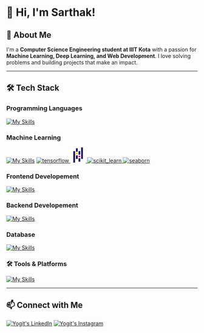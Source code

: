 # 👋 Hi, I'm Sarthak!

## 🚀 About Me  
I'm a **Computer Science Engineering student at IIIT Kota** with a passion for **Machine Learning, Deep Learning, and Web Development**. I love solving problems and building projects that make an impact.  

---

## 🛠️ Tech Stack  

### Programming Languages  
[![My Skills](https://skillicons.dev/icons?i=c,java,py,js)](https://skillicons.dev)

### Machine Learning 
[![My Skills](https://skillicons.dev/icons?i=tensorflow,sklearn)](https://skillicons.dev)
<a href="https://www.tensorflow.org" target="_blank" rel="noreferrer"> <img src="https://www.vectorlogo.zone/logos/tensorflow/tensorflow-icon.svg" alt="tensorflow" width="40" height="40"/> </a>
<a href="https://pandas.pydata.org/" target="_blank" rel="noreferrer"> <img src="https://raw.githubusercontent.com/devicons/devicon/2ae2a900d2f041da66e950e4d48052658d850630/icons/pandas/pandas-original.svg" alt="pandas" width="40" height="40"/>
<a href="https://scikit-learn.org/" target="_blank" rel="noreferrer"> <img src="https://upload.wikimedia.org/wikipedia/commons/0/05/Scikit_learn_logo_small.svg" alt="scikit_learn" width="40" height="40"/> </a>
<a href="https://seaborn.pydata.org/" target="_blank" rel="noreferrer"> <img src="https://seaborn.pydata.org/_images/logo-mark-lightbg.svg" alt="seaborn" width="40" height="40"/> </a>

### Frontend Developement
[![My Skills](https://skillicons.dev/icons?i=react,tailwind)](https://skillicons.dev)

### Backend Developement
[![My Skills](https://skillicons.dev/icons?i=nodejs,express)](https://skillicons.dev)

### Database
[![My Skills](https://skillicons.dev/icons?i=mysql,mongodb)](https://skillicons.dev)

### 🛠️ Tools & Platforms  
[![My Skills](https://skillicons.dev/icons?i=vscode,git,github,figma,linux,bash)](https://skillicons.dev)

---

## 📫 Connect with Me  

<p align="left">
<a href="https://linkedin.com/in/sarthak436" target="blank"><img align="center" src="https://raw.githubusercontent.com/rahuldkjain/github-profile-readme-generator/master/src/images/icons/Social/linked-in-alt.svg" alt="Yogit's LinkedIn" height="30" width="40" /></a>
<a href="https://instagram.com/sarthak_khandelwall" target="blank"><img align="center" src="https://raw.githubusercontent.com/rahuldkjain/github-profile-readme-generator/master/src/images/icons/Social/instagram.svg" alt="Yogit's Instagram" height="30" width="40" /></a>
</p>


<!--
**sarthak-436/sarthak-436** is a ✨ _special_ ✨ repository because its `README.md` (this file) appears on your GitHub profile.

Here are some ideas to get you started:

- 🔭 I’m currently working on ...
- 🌱 I’m currently learning ...
- 👯 I’m looking to collaborate on ...
- 🤔 I’m looking for help with ...
- 💬 Ask me about ...
- 📫 How to reach me: ...
- 😄 Pronouns: ...
- ⚡ Fun fact: ...
-->

